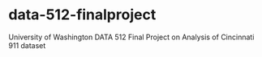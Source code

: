 # data-512-finalproject
University of Washington DATA 512 Final Project on Analysis of Cincinnati 911 dataset
